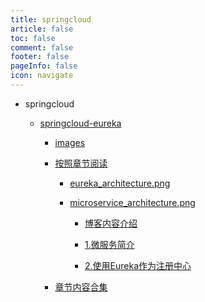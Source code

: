 ```yaml
---
title: springcloud
article: false
toc: false
comment: false
footer: false
pageInfo: false
icon: navigate
---
```


- springcloud

    - <a class="breadcrumb-link" href="springcloud-eureka">springcloud-eureka</a>

        - <a class="breadcrumb-link" href="springcloud-eureka/images">images</a>

        - <a class="breadcrumb-link" href="springcloud-eureka/shardings">按照章节阅读</a>


            - <a class="breadcrumb-link" href="springcloud-eureka/shardings/eureka_architecture.png">eureka_architecture.png</a>

            - <a class="breadcrumb-link" href="springcloud-eureka/shardings/microservice_architecture.png">microservice_architecture.png</a>

                - <a class="breadcrumb-link" href="springcloud-eureka/shardings//springcloud-eureka-chapter-0.博客内容介绍.html">博客内容介绍</a>

                - <a class="breadcrumb-link" href="springcloud-eureka/shardings//springcloud-eureka-chapter-1.微服务简介.html">1.微服务简介</a>

                - <a class="breadcrumb-link" href="springcloud-eureka/shardings//springcloud-eureka-chapter-2.使用Eureka作为注册中心.html">2.使用Eureka作为注册中心</a>

        - <a class="breadcrumb-link" href="springcloud-eureka/springcloud-eureka.html#intro">章节内容合集</a>
